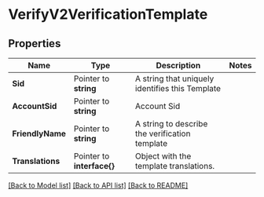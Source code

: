 # VerifyV2VerificationTemplate

## Properties

Name | Type | Description | Notes
------------ | ------------- | ------------- | -------------
**Sid** | Pointer to **string** | A string that uniquely identifies this Template |
**AccountSid** | Pointer to **string** | Account Sid |
**FriendlyName** | Pointer to **string** | A string to describe the verification template |
**Translations** | Pointer to **interface{}** | Object with the template translations. |

[[Back to Model list]](../README.md#documentation-for-models) [[Back to API list]](../README.md#documentation-for-api-endpoints) [[Back to README]](../README.md)


